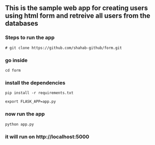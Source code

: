 ## This is the sample web app for creating users using html form and retreive all users from the databases

### Steps to run the app
` # git clone https://github.com/shahab-github/form.git `

### go inside
` cd form `

### install the dependencies
` pip install -r requirements.txt `

` export FLASK_APP=app.py `

### now run the app
` python app.py `

### it will run on http://localhost:5000

